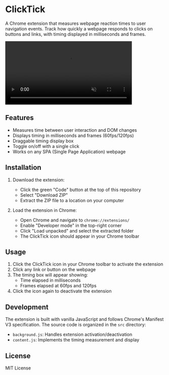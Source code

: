 # ClickTick

A Chrome extension that measures webpage reaction times to user navigation events. Track how quickly a webpage responds to clicks on buttons and links, with timing displayed in milliseconds and frames.

<video src="https://github.com/user-attachments/assets/2a382dd5-40b3-4488-b913-14f61891feb2" controls="controls" muted="muted" class="d-block rounded-bottom-2 border-top width-fit" style="max-height:640px; min-height: 200px"></video>

## Features

- Measures time between user interaction and DOM changes
- Displays timing in milliseconds and frames (60fps/120fps)
- Draggable timing display box
- Toggle on/off with a single click
- Works on any SPA (Single Page Application) webpage

## Installation

1. Download the extension:
   - Click the green "Code" button at the top of this repository
   - Select "Download ZIP"
   - Extract the ZIP file to a location on your computer

2. Load the extension in Chrome:
   - Open Chrome and navigate to `chrome://extensions/`
   - Enable "Developer mode" in the top-right corner
   - Click "Load unpacked" and select the extracted folder
   - The ClickTick icon should appear in your Chrome toolbar

## Usage

1. Click the ClickTick icon in your Chrome toolbar to activate the extension
2. Click any link or button on the webpage
3. The timing box will appear showing:
   - Time elapsed in milliseconds
   - Frames elapsed at 60fps and 120fps
4. Click the icon again to deactivate the extension

## Development

The extension is built with vanilla JavaScript and follows Chrome's Manifest V3 specification. The source code is organized in the `src` directory:

- `background.js`: Handles extension activation/deactivation
- `content.js`: Implements the timing measurement and display

## License

MIT License